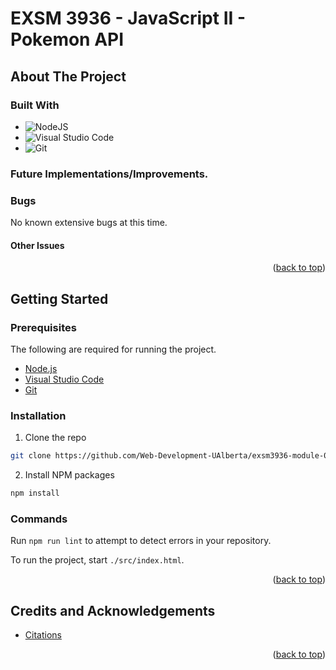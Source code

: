 # EXSM 3936 - JavaScript II - Pokemon API

## About The Project


### Built With

- ![NodeJS](https://img.shields.io/badge/node.js-6DA55F?style=for-the-badge&logo=node.js&logoColor=white)
- ![Visual Studio Code](https://img.shields.io/badge/Visual%20Studio%20Code-0078d7.svg?style=for-the-badge&logo=visual-studio-code&logoColor=white)
- ![Git](https://img.shields.io/badge/GIT-E44C30?style=for-the-badge&logo=git&logoColor=white)

### Future Implementations/Improvements.

### Bugs

No known extensive bugs at this time.

#### Other Issues

<p align="right">
(<a href="#exsm-3936---javascript-ii---pokemon-api">back to top</a>)
</p>

## Getting Started

### Prerequisites

The following are required for running the project.

- <a href="https://nodejs.org/en/download">Node.js</a>
- <a href="https://code.visualstudio.com/download">Visual Studio Code</a>
- <a href="https://git-scm.com/downloads">Git</a>

### Installation

1. Clone the repo
```sh
git clone https://github.com/Web-Development-UAlberta/exsm3936-module-05-assignment-api-async-seclaris
```

2. Install NPM packages
```sh
npm install
```
### Commands

Run `npm run lint` to attempt to detect errors in your repository.

To run the project, start `./src/index.html`.

<p align="right">
(<a href="#exsm-3936---javascript-ii---pokemon-api">back to top</a>)
</p>

## Credits and Acknowledgements

- [Citations]()

<p align="right">
(<a href="#exsm-3936---javascript-ii---pokemon-api">back to top</a>)
</p>

